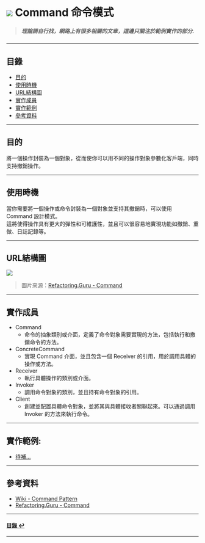 # ![](https://drive.google.com/uc?id=10INx5_pkhMcYRdx_OO4rXNXxcsvPtBYq) Command 命令模式
> ##### 理論請自行找，網路上有很多相關的文章，這邊只關注於範例實作的部分.

---

<!--ts-->
## 目錄
* [目的](#目的)
* [使用時機](#使用時機)
* [URL結構圖](#url結構圖)
* [實作成員](#實作成員)
* [實作範例](#實作範例)
* [參考資料](#參考資料)
<!--te-->

---

## 目的
將一個操作封裝為一個對象，從而使你可以用不同的操作對象參數化客戶端，同時支持撤銷操作。

---

## 使用時機
當你需要將一個操作或命令封裝為一個對象並支持其撤銷時，可以使用 Command 設計模式。<br>
這將使得操作具有更大的彈性和可維護性，並且可以很容易地實現功能如撤銷、重做、日誌記錄等。

---

## URL結構圖
![](https://drive.google.com/uc?id=1fgrFXzxl3EL8KyPKIOf-Kaqt-QzjldGq)
> 圖片來源：[Refactoring.Guru - Command](https://refactoring.guru/design-patterns/command)

---

## 實作成員
* Command
  * 命令的抽象類別或介面，定義了命令對象需要實現的方法，包括執行和撤銷命令的方法。
* ConcreteCommand
  * 實現 Command 介面，並且包含一個 Receiver 的引用，用於調用具體的操作或方法。
* Receiver
  * 執行具體操作的類別或介面。
* Invoker
  * 調用命令對象的類別，並且持有命令對象的引用。
* Client
  * 創建並配置具體命令對象，並將其與具體接收者關聯起來。可以通過調用 Invoker 的方法來執行命令。

---

## 實作範例:
- [待補...]() 

---

## 參考資料
* [Wiki - Command Pattern](https://en.wikipedia.org/wiki/Command_pattern) <br>
* [Refactoring.Guru - Command](https://refactoring.guru/design-patterns/command) <br>

---

<!--ts-->
#### [目錄 ↩](#目錄)
<!--te-->
---

